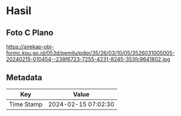 # Hasil

## Foto C Plano

https://sirekap-obj-formc.kpu.go.id/053d/pemilu/pdpr/35/26/03/10/05/3526031005005-20240215-010454--238f6723-7255-4231-8245-353fc9641802.jpg


## Metadata

| Key        | Value               |
| ---------- | ------------------- |
| Time Stamp | 2024-02-15 07:02:30 |



